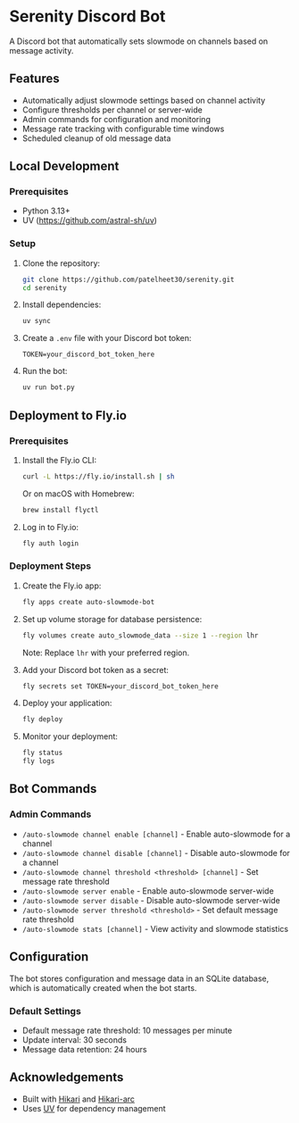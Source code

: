 # Serenity Discord Bot

A Discord bot that automatically sets slowmode on channels based on message activity.

## Features

- Automatically adjust slowmode settings based on channel activity
- Configure thresholds per channel or server-wide
- Admin commands for configuration and monitoring
- Message rate tracking with configurable time windows
- Scheduled cleanup of old message data

## Local Development

### Prerequisites

- Python 3.13+
- UV (https://github.com/astral-sh/uv)

### Setup

1. Clone the repository:
   ```bash
   git clone https://github.com/patelheet30/serenity.git
   cd serenity
   ```

2. Install dependencies:
   ```bash
   uv sync
   ```

3. Create a `.env` file with your Discord bot token:
   ```
   TOKEN=your_discord_bot_token_here
   ```

4. Run the bot:
   ```bash
   uv run bot.py
   ```

## Deployment to Fly.io

### Prerequisites

1. Install the Fly.io CLI:
   ```bash
   curl -L https://fly.io/install.sh | sh
   ```
   
   Or on macOS with Homebrew:
   ```bash
   brew install flyctl
   ```

2. Log in to Fly.io:
   ```bash
   fly auth login
   ```

### Deployment Steps

1. Create the Fly.io app:
   ```bash
   fly apps create auto-slowmode-bot
   ```

2. Set up volume storage for database persistence:
   ```bash
   fly volumes create auto_slowmode_data --size 1 --region lhr
   ```
   Note: Replace `lhr` with your preferred region.

3. Add your Discord bot token as a secret:
   ```bash
   fly secrets set TOKEN=your_discord_bot_token_here
   ```

4. Deploy your application:
   ```bash
   fly deploy
   ```

5. Monitor your deployment:
   ```bash
   fly status
   fly logs
   ```

## Bot Commands

### Admin Commands

- `/auto-slowmode channel enable [channel]` - Enable auto-slowmode for a channel
- `/auto-slowmode channel disable [channel]` - Disable auto-slowmode for a channel
- `/auto-slowmode channel threshold <threshold> [channel]` - Set message rate threshold
- `/auto-slowmode server enable` - Enable auto-slowmode server-wide
- `/auto-slowmode server disable` - Disable auto-slowmode server-wide
- `/auto-slowmode server threshold <threshold>` - Set default message rate threshold
- `/auto-slowmode stats [channel]` - View activity and slowmode statistics

## Configuration

The bot stores configuration and message data in an SQLite database, which is automatically created when the bot starts.

### Default Settings
- Default message rate threshold: 10 messages per minute
- Update interval: 30 seconds
- Message data retention: 24 hours

## Acknowledgements

- Built with [Hikari](https://github.com/hikari-py/hikari) and [Hikari-arc](https://github.com/hypergonial/hikari-arc)
- Uses [UV](https://github.com/astral-sh/uv) for dependency management
